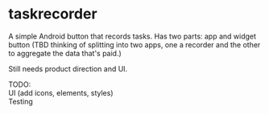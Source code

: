 taskrecorder
============

A simple Android button that records tasks. Has two parts: app and widget button (TBD thinking of splitting into two apps, one a recorder and the other to aggregate the data that's paid.)

Still needs product direction and UI.

TODO: <br/>
UI (add icons, elements, styles) <br/>
Testing <br/>
